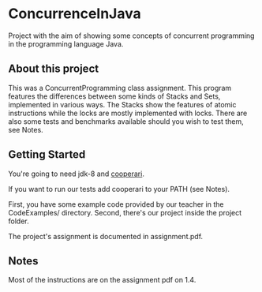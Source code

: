# ConcurrenceInJava

Project with the aim of showing some concepts of concurrent programming in the programming language Java.

## About this project
This was a ConcurrentProgramming class assignment. This program features the differences between some kinds of Stacks and Sets, implemented in various ways.
The Stacks show the features of atomic instructions while the locks are mostly implemented with locks.
There are also some tests and benchmarks available should you wish to test them, see Notes.

## Getting Started

You're going to need jdk-8 and [cooperari][1].

If you want to run our tests add cooperari to your PATH (see Notes).

First, you have some example code provided by our teacher in the CodeExamples/ directory.
Second, there's our project inside the project folder.

The project's assignment is documented in assignment.pdf.

## Notes
Most of the instructions are on the assignment pdf on 1.4.

[1]:[https://github.com/Cooperari/cooperari]
